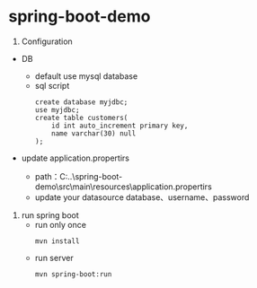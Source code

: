 # spring-boot-demo

1. Configuration
* DB
	* default use mysql database
	* sql script
		```
		create database myjdbc;
		use myjdbc;
		create table customers(
			id int auto_increment primary key,
			name varchar(30) null
		);
		```
		
* update application.propertirs
	* path：C:..\spring-boot-demo\src\main\resources\application.propertirs
	* update your datasource database、username、password

1. run spring boot
	* run only once
		```
		mvn install
		```
	* run server
		```
		mvn spring-boot:run
		```




